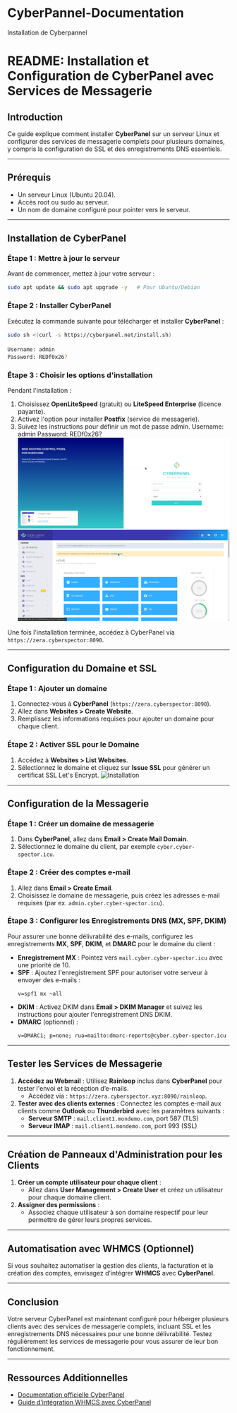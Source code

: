 # CyberPannel-Documentation
Installation de Cyberpannel

# README: Installation et Configuration de CyberPanel avec Services de Messagerie

## Introduction
Ce guide explique comment installer **CyberPanel** sur un serveur Linux et configurer des services de messagerie complets pour plusieurs domaines, y compris la configuration de SSL et des enregistrements DNS essentiels.

---

## Prérequis
- Un serveur Linux (Ubuntu 20.04).
- Accès root ou sudo au serveur.
- Un nom de domaine configuré pour pointer vers le serveur.

---

## Installation de CyberPanel

### Étape 1 : Mettre à jour le serveur
Avant de commencer, mettez à jour votre serveur :
```bash
sudo apt update && sudo apt upgrade -y   # Pour Ubuntu/Debian
```


### Étape 2 : Installer CyberPanel
Exécutez la commande suivante pour télécharger et installer **CyberPanel** :
```bash
sudo sh <(curl -s https://cyberpanel.net/install.sh)

Username: admin
Password: REDf0x26?
```

### Étape 3 : Choisir les options d'installation
Pendant l'installation :
1. Choisissez **OpenLiteSpeed** (gratuit) ou **LiteSpeed Enterprise** (licence payante).
2. Activez l'option pour installer **Postfix** (service de messagerie).
3. Suivez les instructions pour définir un mot de passe admin.
Username: admin
Password: REDf0x26?
   ![Installation](cyberpa.png)
   ![Installation](cyberpanel.png)

Une fois l'installation terminée, accédez à CyberPanel via `https://zera.cyberspector:8090`.

---

## Configuration du Domaine et SSL

### Étape 1 : Ajouter un domaine
1. Connectez-vous à **CyberPanel** (`https://zera.cyberspector:8090`).
2. Allez dans **Websites > Create Website**.
3. Remplissez les informations requises pour ajouter un domaine  pour chaque client.

### Étape 2 : Activer SSL pour le Domaine
1. Accédez à **Websites > List Websites**.
2. Sélectionnez le domaine et cliquez sur **Issue SSL** pour générer un certificat SSL Let's Encrypt.
![Installation]([site%20cyberpanel.png])
---

## Configuration de la Messagerie

### Étape 1 : Créer un domaine de messagerie
1. Dans **CyberPanel**, allez dans **Email > Create Mail Domain**.
2. Sélectionnez le domaine du client, par exemple `cyber.cyber-spector.icu`.

### Étape 2 : Créer des comptes e-mail
1. Allez dans **Email > Create Email**.
2. Choisissez le domaine de messagerie, puis créez les adresses e-mail requises (par ex. `admin.cyber.cyber-spector.icu`).

### Étape 3 : Configurer les Enregistrements DNS (MX, SPF, DKIM)
Pour assurer une bonne délivrabilité des e-mails, configurez les enregistrements **MX**, **SPF**, **DKIM**, et **DMARC** pour le domaine du client :

- **Enregistrement MX** : Pointez vers `mail.cyber.cyber-spector.icu` avec une priorité de 10.
- **SPF** : Ajoutez l'enregistrement SPF pour autoriser votre serveur à envoyer des e-mails :
  ```
  v=spf1 mx ~all
  ```
- **DKIM** : Activez DKIM dans **Email > DKIM Manager** et suivez les instructions pour ajouter l'enregistrement DNS DKIM.
- **DMARC** (optionnel) :
  ```
  v=DMARC1; p=none; rua=mailto:dmarc-reports@cyber.cyber-spector.icu
  ```

---

## Tester les Services de Messagerie

1. **Accédez au Webmail** : Utilisez **Rainloop** inclus dans **CyberPanel** pour tester l'envoi et la réception d’e-mails.
   - Accédez via : `https://zera.cyberspector.xyz:8090/rainloop`.
2. **Tester avec des clients externes** : Connectez les comptes e-mail aux clients comme **Outlook** ou **Thunderbird** avec les paramètres suivants :
   - **Serveur SMTP** : `mail.client1.mondemo.com`, port 587 (TLS)
   - **Serveur IMAP** : `mail.client1.mondemo.com`, port 993 (SSL)

---

## Création de Panneaux d'Administration pour les Clients

1. **Créer un compte utilisateur pour chaque client** :
   - Allez dans **User Management > Create User** et créez un utilisateur pour chaque domaine client.
2. **Assigner des permissions** :
   - Associez chaque utilisateur à son domaine respectif pour leur permettre de gérer leurs propres services.

---

## Automatisation avec WHMCS (Optionnel)

Si vous souhaitez automatiser la gestion des clients, la facturation et la création des comptes, envisagez d’intégrer **WHMCS** avec **CyberPanel**.

---

## Conclusion

Votre serveur CyberPanel est maintenant configuré pour héberger plusieurs clients avec des services de messagerie complets, incluant SSL et les enregistrements DNS nécessaires pour une bonne délivrabilité. Testez régulièrement les services de messagerie pour vous assurer de leur bon fonctionnement.

--- 

## Ressources Additionnelles
- [Documentation officielle CyberPanel](https://cyberpanel.net/docs/)
- [Guide d’intégration WHMCS avec CyberPanel](https://cyberpanel.net/docs/whmcs-integration/)
